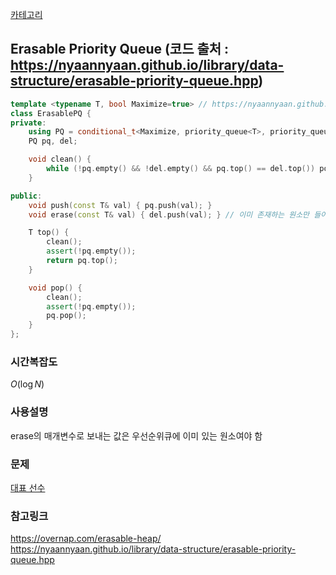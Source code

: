 [카테고리](/README.md)
## Erasable Priority Queue (코드 출처 : https://nyaannyaan.github.io/library/data-structure/erasable-priority-queue.hpp)
```cpp
template <typename T, bool Maximize=true> // https://nyaannyaan.github.io/library/data-structure/erasable-priority-queue.hpp
class ErasablePQ {
private:
    using PQ = conditional_t<Maximize, priority_queue<T>, priority_queue<T, vector<T>, greater<T> > >;
    PQ pq, del;

    void clean() {
        while (!pq.empty() && !del.empty() && pq.top() == del.top()) pq.pop(), del.pop();
    }

public:
    void push(const T& val) { pq.push(val); }
    void erase(const T& val) { del.push(val); } // 이미 존재하는 원소만 들어온다고 가정함

    T top() {
        clean();
        assert(!pq.empty());
        return pq.top();
    }

    void pop() {
        clean();
        assert(!pq.empty());
        pq.pop();
    }
};
```

### 시간복잡도
$O(\log{N})$

### 사용설명
erase의 매개변수로 보내는 값은 우선순위큐에 이미 있는 원소여야 함   

### 문제
[대표 선수](https://www.acmicpc.net/problem/2461)   
<!-- TODO https://www.acmicpc.net/problem/13513     -->

### 참고링크
https://overnap.com/erasable-heap/   
https://nyaannyaan.github.io/library/data-structure/erasable-priority-queue.hpp   